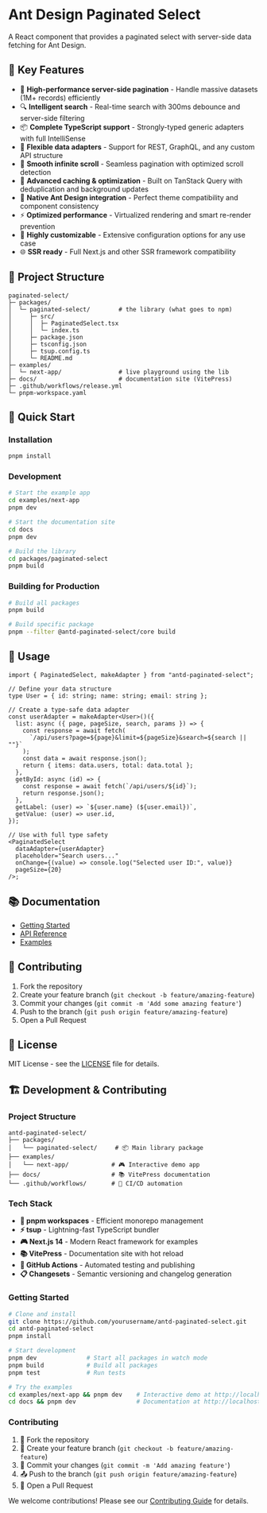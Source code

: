# Ant Design Paginated Select

A React component that provides a paginated select with server-side data fetching for Ant Design.

## 🎯 Key Features

- 🚀 **High-performance server-side pagination** - Handle massive datasets (1M+ records) efficiently
- 🔍 **Intelligent search** - Real-time search with 300ms debounce and server-side filtering
- 📦 **Complete TypeScript support** - Strongly-typed generic adapters with full IntelliSense
- 🎯 **Flexible data adapters** - Support for REST, GraphQL, and any custom API structure
- 🔄 **Smooth infinite scroll** - Seamless pagination with optimized scroll detection
- 💾 **Advanced caching & optimization** - Built on TanStack Query with deduplication and background updates
- 🎨 **Native Ant Design integration** - Perfect theme compatibility and component consistency
- ⚡ **Optimized performance** - Virtualized rendering and smart re-render prevention
- 🔧 **Highly customizable** - Extensive configuration options for any use case
- 🌐 **SSR ready** - Full Next.js and other SSR framework compatibility

## 📁 Project Structure

```
paginated-select/
├─ packages/
│  └─ paginated-select/        # the library (what goes to npm)
│     ├─ src/
│     │  ├─ PaginatedSelect.tsx
│     │  └─ index.ts
│     ├─ package.json
│     ├─ tsconfig.json
│     ├─ tsup.config.ts
│     └─ README.md
├─ examples/
│  └─ next-app/                # live playground using the lib
├─ docs/                       # documentation site (VitePress)
├─ .github/workflows/release.yml
└─ pnpm-workspace.yaml
```

## 🚀 Quick Start

### Installation

```bash
pnpm install
```

### Development

```bash
# Start the example app
cd examples/next-app
pnpm dev

# Start the documentation site
cd docs
pnpm dev

# Build the library
cd packages/paginated-select
pnpm build
```

### Building for Production

```bash
# Build all packages
pnpm build

# Build specific package
pnpm --filter @antd-paginated-select/core build
```

## 📖 Usage

```tsx
import { PaginatedSelect, makeAdapter } from "antd-paginated-select";

// Define your data structure
type User = { id: string; name: string; email: string };

// Create a type-safe data adapter
const userAdapter = makeAdapter<User>()({
  list: async ({ page, pageSize, search, params }) => {
    const response = await fetch(
      `/api/users?page=${page}&limit=${pageSize}&search=${search || ""}`
    );
    const data = await response.json();
    return { items: data.users, total: data.total };
  },
  getById: async (id) => {
    const response = await fetch(`/api/users/${id}`);
    return response.json();
  },
  getLabel: (user) => `${user.name} (${user.email})`,
  getValue: (user) => user.id,
});

// Use with full type safety
<PaginatedSelect
  dataAdapter={userAdapter}
  placeholder="Search users..."
  onChange={(value) => console.log("Selected user ID:", value)}
  pageSize={20}
/>;
```

## 📚 Documentation

- [Getting Started](./docs/guide/getting-started.md)
- [API Reference](./docs/api/props.md)
- [Examples](./docs/examples/basic.md)

## 🤝 Contributing

1. Fork the repository
2. Create your feature branch (`git checkout -b feature/amazing-feature`)
3. Commit your changes (`git commit -m 'Add some amazing feature'`)
4. Push to the branch (`git push origin feature/amazing-feature`)
5. Open a Pull Request

## 📝 License

MIT License - see the [LICENSE](LICENSE) file for details.

## 🏗️ Development & Contributing

### Project Structure

```
antd-paginated-select/
├── packages/
│   └── paginated-select/     # 📦 Main library package
├── examples/
│   └── next-app/            # 🎮 Interactive demo app
├── docs/                    # 📚 VitePress documentation
└── .github/workflows/       # 🔄 CI/CD automation
```

### Tech Stack

- **🔧 pnpm workspaces** - Efficient monorepo management
- **⚡ tsup** - Lightning-fast TypeScript bundler
- **🎮 Next.js 14** - Modern React framework for examples
- **📚 VitePress** - Documentation site with hot reload
- **🔄 GitHub Actions** - Automated testing and publishing
- **📋 Changesets** - Semantic versioning and changelog generation

### Getting Started

```bash
# Clone and install
git clone https://github.com/yourusername/antd-paginated-select.git
cd antd-paginated-select
pnpm install

# Start development
pnpm dev              # Start all packages in watch mode
pnpm build            # Build all packages
pnpm test             # Run tests

# Try the examples
cd examples/next-app && pnpm dev    # Interactive demo at http://localhost:3000
cd docs && pnpm dev                 # Documentation at http://localhost:5173
```

### Contributing

1. 🍴 Fork the repository
2. 🌟 Create your feature branch (`git checkout -b feature/amazing-feature`)
3. 💾 Commit your changes (`git commit -m 'Add amazing feature'`)
4. 📤 Push to the branch (`git push origin feature/amazing-feature`)
5. 🔄 Open a Pull Request

We welcome contributions! Please see our [Contributing Guide](CONTRIBUTING.md) for details.
